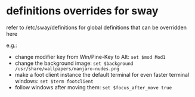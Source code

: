 # definitions overrides for sway

refer to /etc/sway/definitions for global definitions that can be overridden here

e.g.:

- change modifier key from Win/Pine-Key to Alt: `set $mod Mod1`
- change the background image: `set $background /usr/share/wallpapers/manjaro-nudes.png`
- make a foot client instance the default terminal for even faster terminal windows: `set $term footclient`
- follow windows after moving them: `set $focus_after_move true`
